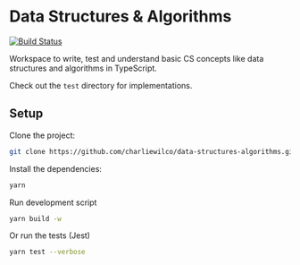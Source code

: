# Data Structures & Algorithms

[![Build Status](https://travis-ci.com/charliewilco/data-structures-algorithms.svg?branch=master)](https://travis-ci.com/charliewilco/data-structures-algorithms)

Workspace to write, test and understand basic CS concepts like data structures and algorithms in TypeScript.

Check out the `test` directory for implementations.

## Setup

Clone the project:

```sh
git clone https://github.com/charliewilco/data-structures-algorithms.git
```

Install the dependencies:

```sh
yarn
```

Run development script

```sh
yarn build -w
```

Or run the tests (Jest)

```sh
yarn test --verbose
```
